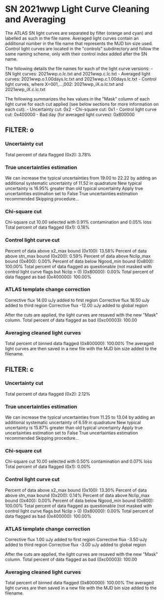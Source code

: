# SN 2021wwp Light Curve Cleaning and Averaging

The ATLAS SN light curves are separated by filter (orange and cyan) and labelled as such in the file name. Averaged light curves contain an additional number in the file name that represents the MJD bin size used. Control light curves are located in the "controls" subdirectory and follow the same naming scheme, only with their control index added after the SN name.

The following details the file names for each of the light curve versions:
	- SN light curves: 2021wwp.o.lc.txt and 2021wwp.c.lc.txt
	- Averaged light curves: 2021wwp.o.1.00days.lc.txt and 2021wwp.c.1.00days.lc.txt
	- Control light curves, where X=001,...,002: 2021wwp_iX.o.lc.txt and 2021wwp_iX.c.lc.txt

The following summarizes the hex values in the "Mask" column of each light curve for each cut applied (see below sections for more information on each cut): 
	- Uncertainty cut: 0x2
	- Chi-square cut: 0x1
	- Control light curve cut: 0x400000
	- Bad day (for averaged light curves): 0x800000

## FILTER: o

### Uncertainty cut
Total percent of data flagged (0x2): 3.78%

### True uncertainties estimation
We can increase the typical uncertainties from 19.00 to 22.22 by adding an additional systematic uncertainty of 11.52 in quadrature
New typical uncertainty is 16.95% greater than old typical uncertainty
Apply true uncertainties estimation set to False
True uncertainties estimation recommended
Skipping procedure...

### Chi-square cut
Chi-square cut 10.00 selected with 0.91% contamination and 0.05% loss
Total percent of data flagged (0x1): 0.18%

### Control light curve cut
Percent of data above x2_max bound (0x100): 13.58%
Percent of data above stn_max bound (0x200): 0.59%
Percent of data above Nclip_max bound (0x400): 0.00%
Percent of data below Ngood_min bound (0x800): 100.00%
Total percent of data flagged as questionable (not masked with control light curve flags but Nclip > 0) (0x80000): 0.00%
Total percent of data flagged as bad (0x400000): 100.00%

### ATLAS template change correction
Corrective flux 14.00 uJy added to first region
Corrective flux 16.50 uJy added to third region
Corrective flux -12.00 uJy added to global region

After the cuts are applied, the light curves are resaved with the new "Mask" column.
Total percent of data flagged as bad (0xc00003): 100.00

### Averaging cleaned light curves
Total percent of binned data flagged (0x800000): 100.00%
The averaged light curves are then saved in a new file with the MJD bin size added to the filename.

## FILTER: c

### Uncertainty cut
Total percent of data flagged (0x2): 2.12%

### True uncertainties estimation
We can increase the typical uncertainties from 11.25 to 13.04 by adding an additional systematic uncertainty of 6.59 in quadrature
New typical uncertainty is 15.87% greater than old typical uncertainty
Apply true uncertainties estimation set to False
True uncertainties estimation recommended
Skipping procedure...

### Chi-square cut
Chi-square cut 10.00 selected with 0.50% contamination and 0.07% loss
Total percent of data flagged (0x1): 0.00%

### Control light curve cut
Percent of data above x2_max bound (0x100): 13.30%
Percent of data above stn_max bound (0x200): 0.14%
Percent of data above Nclip_max bound (0x400): 0.00%
Percent of data below Ngood_min bound (0x800): 100.00%
Total percent of data flagged as questionable (not masked with control light curve flags but Nclip > 0) (0x80000): 0.00%
Total percent of data flagged as bad (0x400000): 100.00%

### ATLAS template change correction
Corrective flux 1.00 uJy added to first region
Corrective flux -3.50 uJy added to third region
Corrective flux -3.00 uJy added to global region

After the cuts are applied, the light curves are resaved with the new "Mask" column.
Total percent of data flagged as bad (0xc00003): 100.00

### Averaging cleaned light curves
Total percent of binned data flagged (0x800000): 100.00%
The averaged light curves are then saved in a new file with the MJD bin size added to the filename.